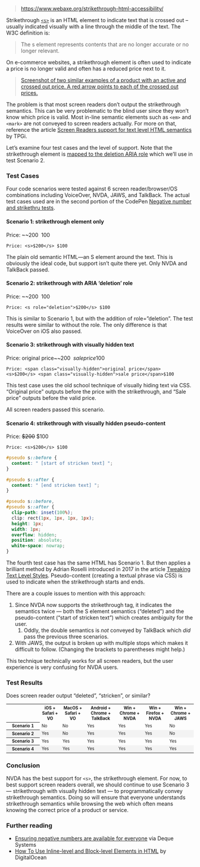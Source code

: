 
> https://www.webaxe.org/strikethrough-html-accessibility/

Strikethrough [`<s>`](https://html.spec.whatwg.org/multipage/text-level-semantics.html#the-s-element) is an HTML element to indicate text that is crossed out – usually indicated visually with a line through the middle of the text. The W3C definition is:

> The s element represents contents that are no longer accurate or no longer relevant.

On e-commerce websites, a strikethrough element is often used to indicate a price is no longer valid and often has a reduced price next to it.

> [Screenshot of two similar examples of a product with an active and crossed out price. A red arrow points to each of the crossed out prices.](http://www.webaxe.org/wp-content/uploads/2023/10/ex-price-strike-udemy-1024x608.png)

The problem is that most screen readers don’t output the strikethrough semantics. This can be very problematic to the blind user since they won’t know which price is valid. Most in-line semantic elements such as `<em>` and `<mark>` are not conveyed to screen readers actually. For more on that, reference the article [Screen Readers support for text level HTML semantics](https://www.tpgi.com/screen-readers-support-for-text-level-html-semantics/) by TPGi.

Let’s examine four test cases and the level of support. Note that the strikethrough element is [mapped to the deletion ARIA role](https://w3c.github.io/html-aam/#el-s) which we’ll use in test Scenario 2.

### Test Cases

Four code scenarios were tested against 6 screen reader/browser/OS combinations including VoiceOver, NVDA, JAWS, and TalkBack. The actual test cases used are in the second portion of the CodePen [Negative number and strikethru tests](https://codepen.io/weboverhauls/full/vYvPxOM).

#### Scenario 1: strikethrough element only

Price: ~~$200~~ $100

`Price: <s>$200</s> $100`

The plain old semantic HTML—an S element around the text. This is obviously the ideal code, but support isn’t quite there yet. Only NVDA and TalkBack passed.

#### Scenario 2: strikethrough with ARIA ‘deletion’ role

Price: ~~$200~~ $100

`Price: <s role="deletion">$200</s> $100`

This is similar to Scenario 1, but with the addition of role=”deletion”. The test results were similar to without the role. The only difference is that VoiceOver on iOS also passed.

#### Scenario 3: strikethrough with visually hidden text

Price: original price~~$200~~ sale price$100

`Price: <span class="visually-hidden">original price</span><s>$200</s> <span class="visually-hidden">sale price</span>$100`

This test case uses the old school technique of visually hiding text via CSS. “Original price” outputs before the price with the strikethrough, and “Sale price” outputs before the valid price.

All screen readers passed this scenario.

#### Scenario 4: strikethrough with visually hidden pseudo-content

Price: ~~$200~~ $100

`Price: <s>$200</s> $100`

```css
#pseudo s::before {
  content: " [start of stricken text] ";
}

#pseudo s::after {
  content: " [end stricken text] ";
}

#pseudo s::before,
#pseudo s::after {
  clip-path: inset(100%);
  clip: rect(1px, 1px, 1px, 1px);
  height: 1px;
  width: 1px;
  overflow: hidden;
  position: absolute;
  white-space: nowrap;
}
```

The fourth test case has the same HTML has Scenario 1. But then applies a brilliant method by Adrian Roselli introduced in 2017 in the article [Tweaking Text Level Styles](https://adrianroselli.com/2017/12/tweaking-text-level-styles.html#S). Pseudo-content (creating a textual phrase via CSS) is used to indicate when the strikethrough starts and ends.

There are a couple issues to mention with this approach:

1. Since NVDA now supports the strikethrough tag, it indicates the semantics twice — both the S element semantics (“deleted”) and the pseudo-content (“start of stricken text”) which creates ambiguity for the user.
   1. Oddly, the double semantics is _not_ conveyed by TalkBack which _did_ pass the previous three scenarios.
2. With JAWS, the output is broken up with multiple stops which makes it difficult to follow. (Changing the brackets to parentheses might help.)

This technique technically works for all screen readers, but the user experience is very confusing for NVDA users.

### Test Results

Does screen reader output “deleted”, “stricken”, or similar?

<table style="font-size: .8em; min-width: 44em;"><tbody><tr><td></td><th>iOS + Safari + VO</th><th>MacOS + Safari + VO</th><th>Android + Chrome + TalkBack</th><th>Win + Chrome + NVDA</th><th>Win + Firefox + NVDA</th><th>Win + Chrome + JAWS</th></tr><tr><th style="min-width: 7em;">Scenario 1</th><td>No</td><td>No</td><td>Yes</td><td>Yes</td><td>Yes</td><td>No</td></tr><tr style="background: rgba(239, 239, 239, .7);"><th>Scenario 2</th><td>Yes</td><td>No</td><td>Yes</td><td>Yes</td><td>Yes</td><td>No</td></tr><tr><th>Scenario 3</th><td>Yes</td><td>Yes</td><td>Yes</td><td>Yes</td><td>Yes</td><td>Yes</td></tr><tr style="background: rgba(239, 239, 239, .7);"><th>Scenario 4</th><td>Yes</td><td>Yes</td><td>Yes</td><td>Yes</td><td>Yes</td><td>Yes</td></tr></tbody></table>

### Conclusion

NVDA has the best support for `<s>`, the strikethrough element. For now, to best support screen readers overall, we should continue to use Scenario 3 — strikethrough with visually hidden text — to programmatically convey strikethrough semantics. Doing so will ensure that everyone understands strikethrough semantics while browsing the web which often means knowing the correct price of a product or service.

### Further reading

- [Ensuring negative numbers are available for everyone](https://www.deque.com/blog/ensuring-negative-numbers-are-available-for-everyone/) via Deque Systems
- [How To Use Inline-level and Block-level Elements in HTML](https://www.digitalocean.com/community/tutorials/how-to-use-inline-level-and-block-level-elements-in-html) by DigitalOcean

